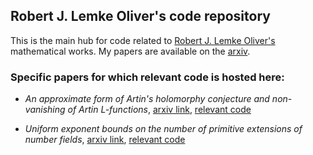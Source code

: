 ## Robert J. Lemke Oliver's code repository

This is the main hub for code related to [Robert J. Lemke Oliver's](https://rlemke01.math.tufts.edu/) mathematical works.  My papers are available on the [arxiv](https://arxiv.org/search/?query=robert+lemke+oliver&searchtype=author).

### Specific papers for which relevant code is hosted here:

- *An approximate form of Artin's holomorphy conjecture and non-vanishing of Artin L-functions*, [arxiv link](https://arxiv.org/abs/2012.14422), [relevant code](approximate-artin/)

- *Uniform exponent bounds on the number of primitive extensions of number fields*, [arxiv link](https://arxiv.org/abs/2311.06947), [relevant code](primitive-bounds/)
